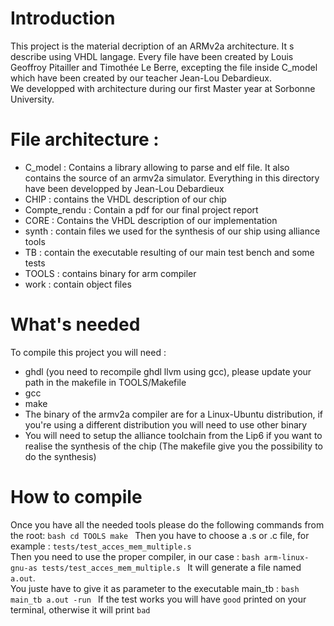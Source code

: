 # Introduction

This project is the material decription of an ARMv2a architecture. It s describe using VHDL langage. Every file have been created by Louis Geoffroy Pitailler and Timothée Le Berre, excepting the file inside C_model which have been created by our teacher Jean-Lou Debardieux.\
We developped with architecture during our first Master year at Sorbonne University.

# File architecture :

* C_model : Contains a library allowing to parse and elf file. It also contains the source of an armv2a simulator. Everything in this directory have been developped by Jean-Lou Debardieux
* CHIP : contains the VHDL description of our chip
* Compte_rendu : Contain a pdf for our final project report
* CORE : Contains the VHDL description of our implementation
* synth : contain files we used for the synthesis of our ship using alliance tools
* TB : contain the executable resulting of our main test bench  and some tests
* TOOLS : contains binary for arm compiler
* work  : contain object files

# What's needed

To compile this project you will need :
* ghdl (you need to recompile ghdl llvm using gcc), please update your path in the makefile in TOOLS/Makefile
* gcc
* make
* The binary of the armv2a compiler are for a Linux-Ubuntu distribution, if you're using a different distribution you will need to use other binary
* You will need to setup the alliance toolchain from the Lip6 if you want to realise the synthesis of the chip (The makefile give you the possibility to do the synthesis)

# How to compile

Once you have all the needed tools please do the following commands from the root:
``bash
cd TOOLS
make
``
Then you have to choose a .s or .c file, for example :
``tests/test_acces_mem_multiple.s``\
Then you need to use the proper compiler, in our case :
``bash
arm-linux-gnu-as tests/test_acces_mem_multiple.s
``
It will generate a file named ``a.out``.\
You juste have to give it as parameter to the executable main_tb :
``bash
main_tb a.out -run
``
If the test works you will have ``good`` printed on your terminal, otherwise it will print ``bad``